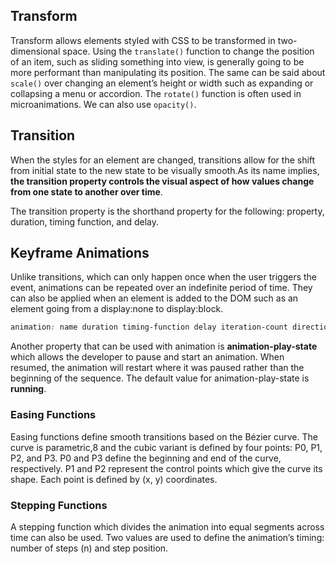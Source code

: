 ## Transform

Transform allows elements styled with CSS to be transformed in two-dimensional space. Using the `translate()` function to change the position of an item, such as sliding something into view, is generally going to be more performant than manipulating its position. The same can be said about `scale()` over changing an element’s height or width such as expanding or collapsing a menu or accordion. The `rotate()` function is often used in microanimations. We can also use `opacity()`.

## Transition

When the styles for an element are changed, transitions allow for the shift from initial state to the new state to be visually smooth.As its name implies, __the transition property controls the visual aspect of how values change from one state to another over time__.

The transition property is the shorthand property for the following: property, duration, timing function, and delay.

## Keyframe Animations

Unlike transitions, which can only happen once when the user triggers the event, animations can be repeated over an indefinite period of time. They can also be applied when an element is added to the DOM such as an element going from a display:none to display:block.

```css
animation: name duration timing-function delay iteration-count direction fill-mode;
```

Another property that can be used with animation is __animation-play-state__ which allows the developer to pause and start an animation. When resumed, the animation will restart where it was paused rather than the beginning of the sequence. The default value for animation-play-state is __running__.

### Easing Functions

Easing functions define smooth transitions based on the Bézier curve. The curve is parametric,8 and the cubic variant is defined by four points: P0, P1, P2, and P3. P0 and P3 define the beginning and end of the curve, respectively. P1 and P2 represent the control points which give the curve its shape. Each point is defined by (x, y) coordinates.

### Stepping Functions

A stepping function which divides the animation into equal segments across time can also be used. Two values are used to define the animation’s timing: number of steps (n) and step position.
